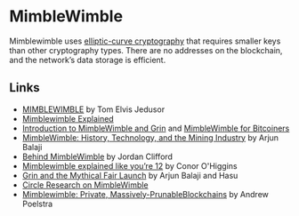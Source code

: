 # MimbleWimble

Mimblewimble uses [elliptic-curve cryptography](https://en.wikipedia.org/wiki/Elliptic-curve_cryptography) that requires smaller keys than other cryptography types. There are no addresses on the blockchain, and the network’s data storage is efficient.

## Links

* [MIMBLEWIMBLE](https://scalingbitcoin.org/papers/mimblewimble.txt) by Tom Elvis Jedusor
* [Mimblewimble Explained](https://www.mycryptopedia.com/mimblewimble-explained/)
* [Introduction to MimbleWimble and Grin](https://github.com/mimblewimble/grin/blob/master/doc/intro.md) and [MimbleWimble for Bitcoiners](https://github.com/mimblewimble/grin/blob/master/doc/grin4bitcoiners.md)
* [MimbleWimble: History, Technology, and the Mining Industry](https://www.theblockcrypto.com/2019/01/08/mimblewimble-history-technology-and-the-mining-industry/) by Arjun Balaji
* [Behind MimbleWimble](https://medium.com/scalar-capital/behind-mimblewimble-cd9da78a00e9) by Jordan Clifford
* [Mimblewimble explained like you’re 12](https://medium.com/beam-mw/mimblewimble-explained-like-youre-12-d779a5bb483d) by Conor O'Higgins
* [Grin and the Mythical Fair Launch](http://uncommoncore.co/grin-and-the-mythical-fair-launch/) by Arjun Balaji and Hasu
* [Circle Research on MimbleWimble](https://www.circle.com/en/research/mimblewimble)
* [Mimblewimble: Private, Massively-PrunableBlockchains](http://cyber.stanford.edu/sites/g/files/sbiybj9936/f/andrewpoelstra.pdf) by Andrew Poelstra

